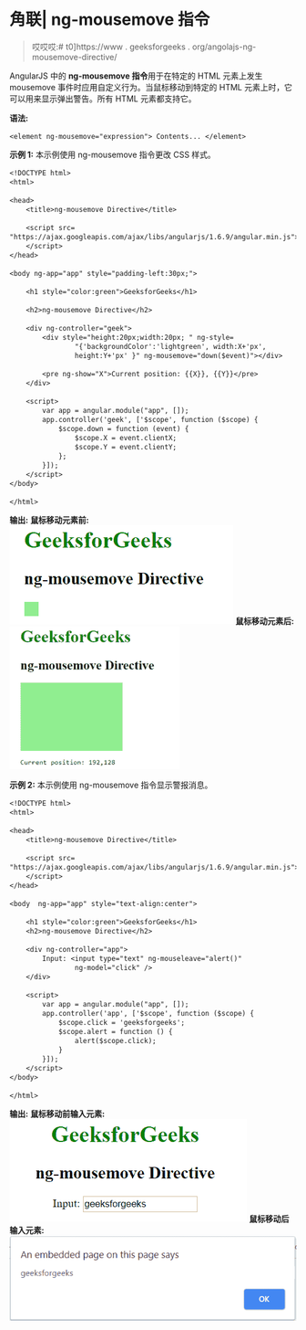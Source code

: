 # 角联| ng-mousemove 指令

> 哎哎哎:# t0]https://www . geeksforgeeks . org/angolajs-ng-mousemove-directive/

AngularJS 中的 **ng-mousemove 指令**用于在特定的 HTML 元素上发生 mousemove 事件时应用自定义行为。当鼠标移动到特定的 HTML 元素上时，它可以用来显示弹出警告。所有 HTML 元素都支持它。

**语法:**

```
<element ng-mousemove="expression"> Contents... </element>
```

**示例 1:** 本示例使用 ng-mousemove 指令更改 CSS 样式。

```
<!DOCTYPE html>
<html>

<head>
    <title>ng-mousemove Directive</title>

    <script src=
"https://ajax.googleapis.com/ajax/libs/angularjs/1.6.9/angular.min.js">
    </script>
</head>

<body ng-app="app" style="padding-left:30px;">

    <h1 style="color:green">GeeksforGeeks</h1>

    <h2>ng-mousemove Directive</h2>

    <div ng-controller="geek">
        <div style="height:20px;width:20px; " ng-style=
                "{'backgroundColor':'lightgreen', width:X+'px',
                height:Y+'px' }" ng-mousemove="down($event)"></div>

        <pre ng-show="X">Current position: {{X}}, {{Y}}</pre>
    </div>

    <script>
        var app = angular.module("app", []);
        app.controller('geek', ['$scope', function ($scope) {
            $scope.down = function (event) {
                $scope.X = event.clientX;
                $scope.Y = event.clientY;
            };
        }]);
    </script>
</body>

</html>
```

**输出:**
**鼠标移动元素前:**
![ngmousemove](img/6ae6a96a41570137d95f20fe6b924203.png)
**鼠标移动元素后:**
![ngmousemove](img/4bb0cb923072085d0ff274214d6c3d1b.png)

**示例 2:** 本示例使用 ng-mousemove 指令显示警报消息。

```
<!DOCTYPE html>
<html>

<head>
    <title>ng-mousemove Directive</title>

    <script src=
"https://ajax.googleapis.com/ajax/libs/angularjs/1.6.9/angular.min.js">
    </script>
</head>

<body  ng-app="app" style="text-align:center">

    <h1 style="color:green">GeeksforGeeks</h1>
    <h2>ng-mousemove Directive</h2>

    <div ng-controller="app">
        Input: <input type="text" ng-mouseleave="alert()"
                ng-model="click" />
    </div>

    <script>
        var app = angular.module("app", []);
        app.controller('app', ['$scope', function ($scope) {
            $scope.click = 'geeksforgeeks';
            $scope.alert = function () {
                alert($scope.click);
            }
        }]);
    </script>
</body>

</html>
```

**输出:**
**鼠标移动前输入元素:**
![ngmousemove](img/99b910ce4db1941627433b6caaed9610.png)
**鼠标移动后输入元素:**
![ngmousemove](img/3d81a4e464fd7176ac215ca3742600bf.png)
